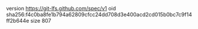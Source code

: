 version https://git-lfs.github.com/spec/v1
oid sha256:f4c0ba8fe1b794a62809cfcc24dd708d3e400acd2cd015b0bc7c9f14ff2b644e
size 807
